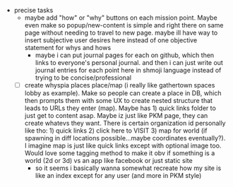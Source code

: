   * precise tasks
    * maybe add "how" or "why" buttons on each mission point. Maybe even make so popup/new-content is simple and right there on same page without needing to travel to new page. maybe ill have way to insert subjective user desires here instead of one objective statement for whys and hows
      * maybe i can put journal pages for each on github, which then links to everyone's personal journal. and then i can just write out journal entries for each point here in shmoji language instead of trying to be concise/professional
    * [ ] create whyspia places place/map (i really like gathertown spaces lobby as example). Make so people can create a place in DB, which then prompts them with some UX to create nested structure that leads to URLs they enter (map). Maybe has 1) quick links folder to just get to content asap. Maybe iz just like PKM page, they can create whatevs they want. There is certain organization id personally like tho: 1) quick links 2) click here to VISIT 3) map for world (if spawning in diff locations possible...maybe coordinates eventually?). I imagine map is just like quick links except with optional image too. Would love some tagging method to make it obv if something is a world (2d or 3d) vs an app like facebook or just static site
      * so it seems i basically wanna somewhat recreate how my site is like an index except for any user (and more in PKM style)
